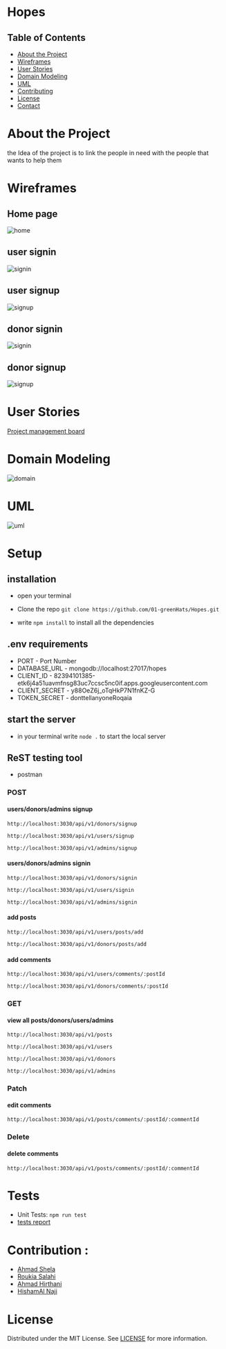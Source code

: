 #  Hopes

## Table of Contents

- [About the Project](#about-the-project)
- [Wireframes](#Wireframes)
- [User Stories](#User-Stories)
- [Domain Modeling](#Domain-Modeling)
- [UML](#UML)
- [Contributing](#contributing)
- [License](#license)
- [Contact](#contact)

# About the Project

the Idea of the project is to link the people in need with the people that wants to help them
 
# Wireframes

## Home page

![home](/assets/homePage.jpg)

## user signin

![signin](/assets/userSignin.jpg)

## user signup

![signup](/assets/userSignup.jpg)

## donor signin

![signin](/assets/donorSignin.jpg)

## donor signup

![signup](/assets/donorSignup.jpg)


# User Stories

[Project management board]()

# Domain Modeling

![domain](/assets/workflow.jpg)

# UML

![uml](/assets/uml.JPG)


# Setup

## installation 

- open your terminal

- Clone the repo `git clone https://github.com/01-greenHats/Hopes.git`

- write `npm install` to install all the dependencies

## .env requirements

- PORT - Port Number
- DATABASE_URL - mongodb://localhost:27017/hopes
- CLIENT_ID - 82394101385-etk6j4a51uavmfnsg83uc7ccsc5nc0if.apps.googleusercontent.com
- CLIENT_SECRET - y88OeZ6j_oTqHkP7N1fnKZ-G
- TOKEN_SECRET - donttellanyoneRoqaia

## start the server

- in your terminal write `node .` to start the local server

## ReST testing tool

- postman

### POST

#### users/donors/admins signup

`http://localhost:3030/api/v1/donors/signup`

`http://localhost:3030/api/v1/users/signup`

`http://localhost:3030/api/v1/admins/signup`

#### users/donors/admins signin

`http://localhost:3030/api/v1/donors/signin`

`http://localhost:3030/api/v1/users/signin`

`http://localhost:3030/api/v1/admins/signin`

#### add posts

`http://localhost:3030/api/v1/users/posts/add`

`http://localhost:3030/api/v1/donors/posts/add`

#### add comments

`http://localhost:3030/api/v1/users/comments/:postId`

`http://localhost:3030/api/v1/donors/comments/:postId`


### GET

#### view all posts/donors/users/admins

`http://localhost:3030/api/v1/posts`

`http://localhost:3030/api/v1/users`

`http://localhost:3030/api/v1/donors`

`http://localhost:3030/api/v1/admins`

### Patch

#### edit comments

`http://localhost:3030/api/v1/posts/comments/:postId/:commentId`


### Delete

#### delete comments 

`http://localhost:3030/api/v1/posts/comments/:postId/:commentId`


# Tests

- Unit Tests: `npm run test`
- [tests report]()


# Contribution :

- [Ahmad Shela](https://github.com/AhmedShela)
- [Roukia Salahi](https://github.com/roukiaSalahi)
- [Ahmad Hirthani](https://github.com/AhmadHirthani)
- [HishamAl Naji](https://github.com/HishamAlNaji)


# License

Distributed under the MIT License. See [LICENSE](https://www.mit.edu/~amini/LICENSE.md) for more information.
